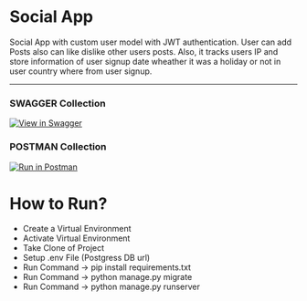 # Social App
Social App with custom user model with JWT authentication. User can add Posts also can like dislike other users posts. Also, it tracks users IP and store information of user signup date wheather it was a holiday or not in user country where from user signup.
<hr>

### SWAGGER Collection
[![View in Swagger](http://jessemillar.github.io/view-in-swagger-button/button.svg)](http://petstore.swagger.io/?url=...)


### POSTMAN Collection
[![Run in Postman](https://run.pstmn.io/button.svg)](https://app.getpostman.com/run-collection/26126281-e9814d88-6100-4414-89db-05c91da6c41b?action=collection%2Ffork&source=rip_markdown&collection-url=entityId%3D26126281-e9814d88-6100-4414-89db-05c91da6c41b%26entityType%3Dcollection%26workspaceId%3D4a92c9cf-fba0-4c18-8969-df6d4f821c2d)

# How to Run?
- Create a Virtual Environment
- Activate Virtual Environment
- Take Clone of Project
- Setup .env File (Postgress DB url)
- Run Command -> pip install requirements.txt
- Run Command -> python manage.py migrate
- Run Command -> python manage.py runserver
